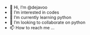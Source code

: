 - 👋 Hi, I’m @dejavoo
- 👀 I’m interested in codes
- 🌱 I’m currently learning python
- 💞️ I’m looking to collaborate on python
- 📫 How to reach me ...

<!---
dejavoo/dejavoo is a ✨ special ✨ repository because its `README.md` (this file) appears on your GitHub profile.
You can click the Preview link to take a look at your changes.
--->
